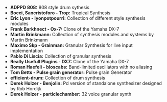 * **ADPPD 808:** 808 style drum sythesis
* **Bocci, Sancristoforo - Trop:** Tropical Synthesis
* **Eric Lyon - lyonpotpourri:** Collection of different style synthesis modules
* **Frank Barkhnect - Ox-7:** Clone of the Yamaha DX-7
* **Martin Brinkmann:** Collection of synthesis modules and systems by Martin Brinkmann
* **Maximo Skp - Grainman:** Granular Synthesis for live input implementation
* **Pablo Di Liscia:** Collection of granular synthesis
* **Really Usefull Plugins - DX7:** Clone of the Yamaha DX-7
* **Roman Haefeli - bloscabs:** Band-limited oscillators with no aliasing
* **Tom Betts - Pulse grain generator:** Pulse grain Generator
* **efficient-drum:** Collection of drum synthesis
* **Derek Holzer - Benjolin:** Pd version of standalone synthesizer designed by Rob Hordijk
* **Derek Holzer - particlechamber:** 32 voice granular synth
